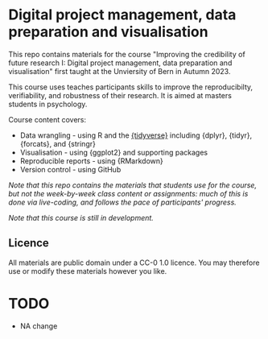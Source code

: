 # Digital project management, data preparation and visualisation

This repo contains materials for the course "Improving the credibility of future research I: Digital project management, data preparation and visualisation" first taught at the Unviersity of Bern in Autumn 2023. 

This course uses teaches participants skills to improve the reproducibilty, verifiability, and robustness of their research. It is aimed at masters students in psychology. 

Course content covers:

- Data wrangling - using R and the [{tidyverse}](https://www.tidyverse.org/) including {dplyr}, {tidyr}, {forcats}, and {stringr}
- Visualisation - using {ggplot2} and supporting packages
- Reproducible reports - using {RMarkdown}
- Version control - using GitHub

*Note that this repo contains the materials that students use for the course, but not the week-by-week class content or assignments: much of this is done via live-coding, and follows the pace of participants' progress.*

*Note that this course is still in development.* 

## Licence

All materials are public domain under a CC-0 1.0 licence. You may therefore use or modify these materials however you like.

# TODO

- NA
change
